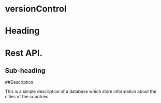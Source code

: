 # versionControl <h1>Heading</h1>
# Rest API.      <h2>Sub-heading</h2>


##Description
<p> This is a simple description of a database which store information about the cities of the countries </p>


